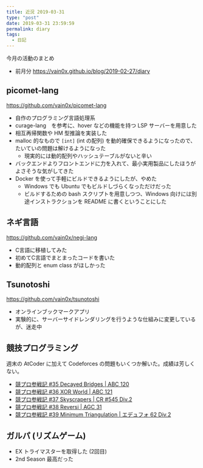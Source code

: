 ```yaml
---
title: 近況 2019-03-31
type: "post"
date: 2019-03-31 23:59:59
permalink: diary
tags:
  - 日記
---
```


今月の活動のまとめ

<!--more-->

- 前月分 <https://vain0x.github.io/blog/2019-02-27/diary>

## picomet-lang

<https://github.com/vain0x/picomet-lang>

- 自作のプログラミング言語処理系
- curage-lang　を参考に、hover などの機能を持つ LSP サーバーを用意した
- 相互再帰関数や HM 型推論を実装した
- malloc 的なもので `[int]` (int の配列) を動的確保できるようになったので、たいていの問題は解けるようになった
    - 現実的には動的配列やハッシュテーブルがないと辛い
- バックエンドよりフロントエンドに力を入れて、最小実用製品にしたほうがよさそうな気がしてきた
- Docker を使って手軽にビルドできるようにしたが、やめた
    - Windows でも Ubuntu でもビルドしづらくなっただけだった
    - ビルドするための bash スクリプトを用意しつつ、Windows 向けには別途インストラクションを README に書くということにした

## ネギ言語

<https://github.com/vain0x/negi-lang>

- C言語に移植してみた
- 初めてC言語でまとまったコードを書いた
- 動的配列と enum class がほしかった

## Tsunotoshi

<https://github.com/vain0x/tsunotoshi>

- オンラインブックマークアプリ
- 実験的に、サーバーサイドレンダリングを行うような仕組みに変更しているが、迷走中

## 競技プログラミング

週末の AtCoder に加えて Codeforces の問題もいくつか解いた。成績は芳しくない。

- [競プロ参戦記 #35 Decayed Bridges | ABC 120](https://qiita.com/vain0x/items/b869075e3df587e2ecde)
- [競プロ参戦記 #36 XOR World | ABC 121](https://qiita.com/vain0x/items/9faf89f843f96d8c46cd)
- [競プロ参戦記 #37 Skyscrapers | CR #545 Div.2](https://qiita.com/vain0x/items/cd075fd5229fa6ec5ef5)
- [競プロ参戦記 #38 Reversi | AGC 31](https://qiita.com/vain0x/items/9adda58a3fc6d31fff3e)
- [競プロ参戦記 #39 Minimum Triangulation | エデュフォ 62 Div.2](https://qiita.com/vain0x/items/671ebca10c08b161d1bf)

## ガルパ (リズムゲーム)

- EX トライマスターを取得した (2回目)
- 2nd Season 最高だった
